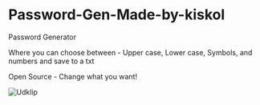 # Password-Gen-Made-by-kiskol
Password Generator 




Where you can choose between - Upper case, Lower case, Symbols, and numbers
and save to a txt



Open Source - Change what you want!



![Udklip](https://user-images.githubusercontent.com/64693062/211177526-fa3bf8b0-b169-4751-bd02-5a9e6b916de2.PNG)
